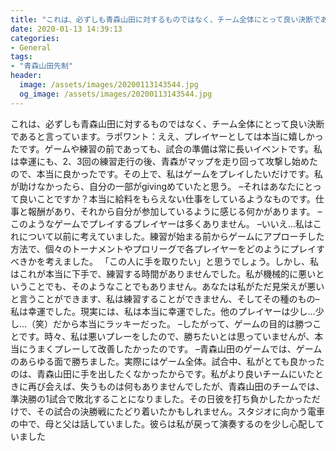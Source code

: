 ```yaml
---
title: "これは、必ずしも青森山田に対するものではなく、チーム全体にとって良い決断であると言っています。"
date: 2020-01-13 14:39:13
categories:
- General
tags:
- "青森山田先制"
header:
  image: /assets/images/20200113143544.jpg
  og_image: /assets/images/20200113143544.jpg
---
```


これは、必ずしも青森山田に対するものではなく、チーム全体にとって良い決断であると言っています。ラポワント：ええ、プレイヤーとしては本当に嬉しかったです。ゲームや練習の前であっても、試合の準備は常に長いイベントです。私は幸運にも、2、3回の練習走行の後、青森がマップを走り回って攻撃し始めたので、本当に良かったです。その上で、私はゲームをプレイしたいだけです。私が助けなかったら、自分の一部がgivingめていたと思う。 –それはあなたにとって良いことですか？本当に給料をもらえない仕事をしているようなものです。仕事と報酬があり、それから自分が参加しているように感じる何かがあります。 –このようなゲームでプレイするプレイヤーは多くありません。 –いいえ…私はこれについて以前に考えていました。練習が始まる前からゲームにアプローチした方法で、個々のトーナメントやプロリーグで各プレイヤーをどのようにプレイすべきかを考えました。 「この人に手を取りたい」と思うでしょう。しかし、私はこれが本当に下手で、練習する時間がありませんでした。私が機械的に悪いということでも、そのようなことでもありません。あなたは私がただ見栄えが悪いと言うことができます、私は練習することができません、そしてその種のもの–私は幸運でした。現実には、私は本当に幸運でした。他のプレイヤーは少し…少し…（笑）だから本当にラッキーだった。 –したがって、ゲームの目的は勝つことです。時々、私は悪いプレーをしたので、勝ちたいとは思っていませんが、本当にうまくプレーして改善したかったのです。 –青森山田のゲームでは、ゲームのあらゆる面で勝ちました。実際にはゲーム全体。試合中、私がとても良かったのは、青森山田に手を出したくなかったからです。私がより良いチームにいたときに再び会えば、失うものは何もありませんでしたが、青森山田のチームでは、準決勝の1試合で敗北することになりました。その日彼を打ち負かしたかっただけで、その試合の決勝戦にたどり着いたかもしれません。スタジオに向かう電車の中で、母と父は話していました。彼らは私が戻って演奏するのを少し心配していました
